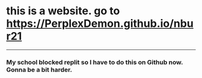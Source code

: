 # this is a website. go to https://PerplexDemon.github.io/nbur21
----
### My school blocked replit so I have to do this on Github now. Gonna be a bit harder.
